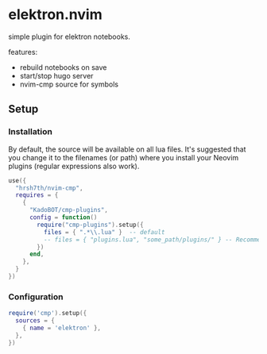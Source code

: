 # elektron.nvim

simple plugin for elektron notebooks.

features:

* rebuild notebooks on save
* start/stop hugo server
* nvim-cmp source for symbols

## Setup

### Installation

By default, the source will be available on all lua files. It's suggested that you change it to the filenames (or path) where you install
your Neovim plugins (regular expressions also work).

```lua
use({
  "hrsh7th/nvim-cmp",
  requires = {
    {
      "KadoBOT/cmp-plugins",
      config = function()
        require("cmp-plugins").setup({
          files = { ".*\\.lua" }  -- default
          -- files = { "plugins.lua", "some_path/plugins/" } -- Recommended: use static filenames or partial paths
        })
      end,
    },
  }
})
```
### Configuration
```lua
require('cmp').setup({
  sources = {
    { name = 'elektron' },
  },
})
```
